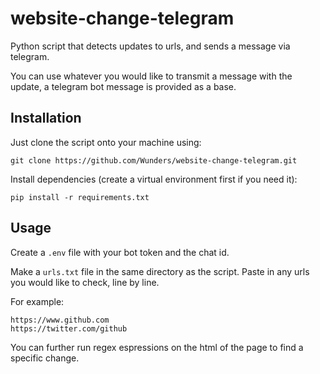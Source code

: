 # website-change-telegram
Python script that detects updates to urls, and sends a message via telegram.

You can use whatever you would like to transmit a message with the update, a telegram bot message is provided as a base.

## Installation

Just clone the script onto your machine using:

```
git clone https://github.com/Wunders/website-change-telegram.git
```

Install dependencies (create a virtual environment first if you need it):
```
pip install -r requirements.txt
```

## Usage

Create a `.env` file with your bot token and the chat id. 

Make a `urls.txt` file in the same directory as the script. Paste in any urls you would like to check, line by line.

For example:
```
https://www.github.com
https://twitter.com/github
```

You can further run regex espressions on the html of the page to find a specific change.
